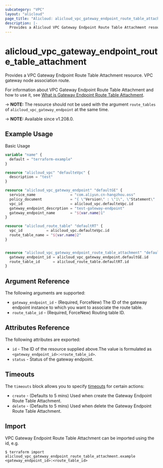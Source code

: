 ```yaml
---
subcategory: "VPC"
layout: "alicloud"
page_title: "Alicloud: alicloud_vpc_gateway_endpoint_route_table_attachment"
description: |-
  Provides a Alicloud VPC Gateway Endpoint Route Table Attachment resource.
---
```


# alicloud_vpc_gateway_endpoint_route_table_attachment

Provides a VPC Gateway Endpoint Route Table Attachment resource. VPC gateway node association route.

For information about VPC Gateway Endpoint Route Table Attachment and how to use it, see [What is Gateway Endpoint Route Table Attachment](https://www.alibabacloud.com/help/en/virtual-private-cloud/latest/311148).

-> **NOTE:** The resource should not be used with the argument `route_tables` of `alicloud_vpc_gateway_endpoint` at the same time.

-> **NOTE:** Available since v1.208.0.

## Example Usage

Basic Usage

```terraform
variable "name" {
  default = "terraform-example"
}

resource "alicloud_vpc" "defaulteVpc" {
  description = "test"
}

resource "alicloud_vpc_gateway_endpoint" "defaultGE" {
  service_name                = "com.aliyun.cn-hangzhou.oss"
  policy_document             = "{ \"Version\" : \"1\", \"Statement\" : [ { \"Effect\" : \"Allow\", \"Resource\" : [ \"*\" ], \"Action\" : [ \"*\" ], \"Principal\" : [ \"*\" ] } ] }"
  vpc_id                      = alicloud_vpc.defaulteVpc.id
  gateway_endpoint_descrption = "test-gateway-endpoint"
  gateway_endpoint_name       = "${var.name}1"
}

resource "alicloud_route_table" "defaultRT" {
  vpc_id           = alicloud_vpc.defaulteVpc.id
  route_table_name = "${var.name}2"
}


resource "alicloud_vpc_gateway_endpoint_route_table_attachment" "default" {
  gateway_endpoint_id = alicloud_vpc_gateway_endpoint.defaultGE.id
  route_table_id      = alicloud_route_table.defaultRT.id
}
```

## Argument Reference

The following arguments are supported:
* `gateway_endpoint_id` - (Required, ForceNew) The ID of the gateway endpoint instance to which you want to associate the route table.
* `route_table_id` - (Required, ForceNew) Routing table ID.

## Attributes Reference

The following attributes are exported:
* `id` - The ID of the resource supplied above.The value is formulated as `<gateway_endpoint_id>:<route_table_id>`.
* `status` - Status of the gateway endpoint.

## Timeouts

The `timeouts` block allows you to specify [timeouts](https://www.terraform.io/docs/configuration-0-11/resources.html#timeouts) for certain actions:
* `create` - (Defaults to 5 mins) Used when create the Gateway Endpoint Route Table Attachment.
* `delete` - (Defaults to 5 mins) Used when delete the Gateway Endpoint Route Table Attachment.

## Import

VPC Gateway Endpoint Route Table Attachment can be imported using the id, e.g.

```shell
$ terraform import alicloud_vpc_gateway_endpoint_route_table_attachment.example <gateway_endpoint_id>:<route_table_id>
```